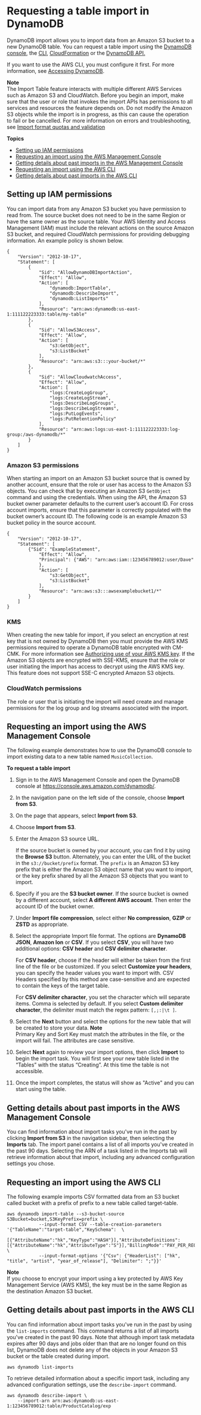 # Requesting a table import in DynamoDB<a name="S3DataImport.Requesting"></a>

DynamoDB import allows you to import data from an Amazon S3 bucket to a new DynamoDB table\. You can request a table import using the [DynamoDB console](https://console.aws.amazon.com/), the [CLI](Tools.CLI.md), [CloudFormation](https://docs.aws.amazon.com/AWSCloudFormation/latest/UserGuide/aws-resource-dynamodb-table.html) or the [DynamoDB API\.](https://docs.aws.amazon.com/amazondynamodb/latest/APIReference/Welcome.html)

If you want to use the AWS CLI, you must configure it first\. For more information, see [Accessing DynamoDB](AccessingDynamoDB.md)\.

**Note**  
The Import Table feature interacts with multiple different AWS Services such as Amazon S3 and CloudWatch\. Before you begin an import, make sure that the user or role that invokes the import APIs has permissions to all services and resources the feature depends on\. 
 Do not modify the Amazon S3 objects while the import is in progress, as this can cause the operation to fail or be cancelled\.
For more information on errors and troubleshooting, see [Import format quotas and validation](S3DataImport.Validation.md)

**Topics**
+ [Setting up IAM permissions](#DataImport.Requesting.Permissions)
+ [Requesting an import using the AWS Management Console](#S3DataImport.Requesting.Console)
+ [Getting details about past imports in the AWS Management Console](#S3DataImport.Requesting.Console.Details)
+ [Requesting an import using the AWS CLI](#S3DataImport.Requesting.CLI)
+ [Getting details about past imports in the AWS CLI](#S3DataImport.Requesting.CLI.Details)

## Setting up IAM permissions<a name="DataImport.Requesting.Permissions"></a>

You can import data from any Amazon S3 bucket you have permission to read from\. The source bucket does not need to be in the same Region or have the same owner as the source table\. Your AWS Identity and Access Management \(IAM\) must include the relevant actions on the source Amazon S3 bucket, and required CloudWatch permissions for providing debugging information\. An example policy is shown below\.

```
{
    "Version": "2012-10-17",
    "Statement": [
        {
            "Sid": "AllowDynamoDBImportAction",
            "Effect": "Allow",
            "Action": [
                "dynamodb:ImportTable",
                "dynamodb:DescribeImport",
                "dynamodb:ListImports"
            ],
            "Resource": "arn:aws:dynamodb:us-east-1:111122223333:table/my-table"
        },
        {
            "Sid": "AllowS3Access",
            "Effect": "Allow",
            "Action": [
                "s3:GetObject",
                "s3:ListBucket"
            ],
            "Resource": "arn:aws:s3:::your-bucket/*"
        },
        {
            "Sid": "AllowCloudwatchAccess",
            "Effect": "Allow",
            "Action": [
                "logs:CreateLogGroup",
                "logs:CreateLogStream",
                "logs:DescribeLogGroups",
                "logs:DescribeLogStreams",
                "logs:PutLogEvents",
                "logs:PutRetentionPolicy"
            ],
            "Resource": "arn:aws:logs:us-east-1:111122223333:log-group:/aws-dynamodb/*"
        }
    ]
}
```

### Amazon S3 permissions<a name="DataImport.Requesting.Permissions.s3"></a>

When starting an import on an Amazon S3 bucket source that is owned by another account, ensure that the role or user has access to the Amazon S3 objects\. You can check that by executing an Amazon S3 `GetObject` command and using the credentials\. When using the API, the Amazon S3 bucket owner parameter defaults to the current user’s account ID\. For cross account imports, ensure that this parameter is correctly populated with the bucket owner’s account ID\. The following code is an example Amazon S3 bucket policy in the source account\.

```
{
    "Version": "2012-10-17",
    "Statement": [
        {"Sid": "ExampleStatement",
            "Effect": "Allow",
            "Principal": {"AWS": "arn:aws:iam::123456789012:user/Dave"
            },
            "Action": [
                "s3:GetObject",
                "s3:ListBucket"
            ],
            "Resource": "arn:aws:s3:::awsexamplebucket1/*"
        }
    ]
}
```

### KMS<a name="DataImport.Requesting.Permissions.kms"></a>

When creating the new table for import, if you select an encryption at rest key that is not owned by DynamoDB then you must provide the AWS KMS permissions required to operate a DynamoDB table encrypted with CM\-CMK\. For more information see [Authorizing use of your AWS KMS key](encryption.usagenotes.html#dynamodb-kms-authz)\. If the Amazon S3 objects are encrypted with SSE\-KMS, ensure that the role or user initiating the import has access to decrypt using the AWS KMS key\. This feature does not support SSE\-C encrypted Amazon S3 objects\. 

### CloudWatch permissions<a name="DataImport.Requesting.Permissions.cw"></a>

The role or user that is initiating the import will need create and manage permissions for the log group and log streams associated with the import\. 

## Requesting an import using the AWS Management Console<a name="S3DataImport.Requesting.Console"></a>

The following example demonstrates how to use the DynamoDB console to import existing data to a new table named `MusicCollection`\.

**To request a table import**

1. Sign in to the AWS Management Console and open the DynamoDB console at [https://console\.aws\.amazon\.com/dynamodb/](https://console.aws.amazon.com/dynamodb/)\.

1. In the navigation pane on the left side of the console, choose **Import from S3**\.

1. On the page that appears, select **Import from S3**\.

1. Choose **Import from S3**\.

1. Enter the Amazon S3 source URL\.

   If the source bucket is owned by your account, you can find it by using the **Browse S3** button\. Alternately, you can enter the URL of the bucket in the `s3://bucket/prefix` format\. The `prefix` is an Amazon S3 key prefix that is either the Amazon S3 object name that you want to import, or the key prefix shared by all the Amazon S3 objects that you want to import\.

1. Specify if you are the **S3 bucket owner**\. If the source bucket is owned by a different account, select **A different AWS account**\. Then enter the account ID of the bucket owner\.

1. Under **Import file compression**, select either **No compression**, **GZIP** or **ZSTD** as appropriate\.

1. Select the appropriate Import file format\. The options are **DynamoDB JSON**, **Amazon Ion** or **CSV**\. If you select **CSV**, you will have two additional options: **CSV header** and **CSV delimiter character**\.

   For **CSV header**, choose if the header will either be taken from the first line of the file or be customized\. If you select **Customize your headers**, you can specify the header values you want to import with\. CSV Headers specified by this method are case\-sensitive and are expected to contain the keys of the target table\. 

   For **CSV delimiter character**, you set the character which will separate items\. Comma is selected by default\. If you select **Custom delimiter character**, the delimiter must match the regex pattern: `[,;:|\t ]`\.

1. Select the **Next** button and select the options for the new table that will be created to store your data\. 
**Note**  
Primary Key and Sort Key must match the attributes in the file, or the import will fail\. The attributes are case sensitive\.

1. Select **Next** again to review your import options, then click **Import** to begin the import task\. You will first see your new table listed in the “Tables” with the status “Creating”\. At this time the table is not accessible\.

1. Once the import completes, the status will show as "Active" and you can start using the table\.

## Getting details about past imports in the AWS Management Console<a name="S3DataImport.Requesting.Console.Details"></a>

You can find information about import tasks you've run in the past by clicking **Import from S3** in the navigation sidebar, then selecting the **Imports** tab\. The import panel contains a list of all imports you've created in the past 90 days\. Selecting the ARN of a task listed in the Imports tab will retrieve information about that import, including any advanced configuration settings you chose\.

## Requesting an import using the AWS CLI<a name="S3DataImport.Requesting.CLI"></a>

The following example imports CSV formatted data from an S3 bucket called bucket with a prefix of prefix to a new table called target\-table\.

```
aws dynamodb import-table --s3-bucket-source S3Bucket=bucket,S3KeyPrefix=prefix \ 
            --input-format CSV --table-creation-parameters '{"TableName":"target-table","KeySchema":  \
            [{"AttributeName":"hk","KeyType":"HASH"}],"AttributeDefinitions":[{"AttributeName":"hk","AttributeType":"S"}],"BillingMode":"PAY_PER_REQUEST"}' \ 
            --input-format-options '{"Csv": {"HeaderList": ["hk", "title", "artist", "year_of_release"], "Delimiter": ";"}}'
```

**Note**  
If you choose to encrypt your import using a key protected by AWS Key Management Service \(AWS KMS\), the key must be in the same Region as the destination Amazon S3 bucket\.

## Getting details about past imports in the AWS CLI<a name="S3DataImport.Requesting.CLI.Details"></a>

You can find information about import tasks you've run in the past by using the `list-imports` command\. This command returns a list of all imports you've created in the past 90 days\. Note that although import task metadata expires after 90 days and jobs older than that are no longer found on this list, DynamoDB does not delete any of the objects in your Amazon S3 bucket or the table created during import\.

```
aws dynamodb list-imports
```

To retrieve detailed information about a specific import task, including any advanced configuration settings, use the `describe-import` command\.

```
aws dynamodb describe-import \
    --import-arn arn:aws:dynamodb:us-east-1:123456789012:table/ProductCatalog/exp
```